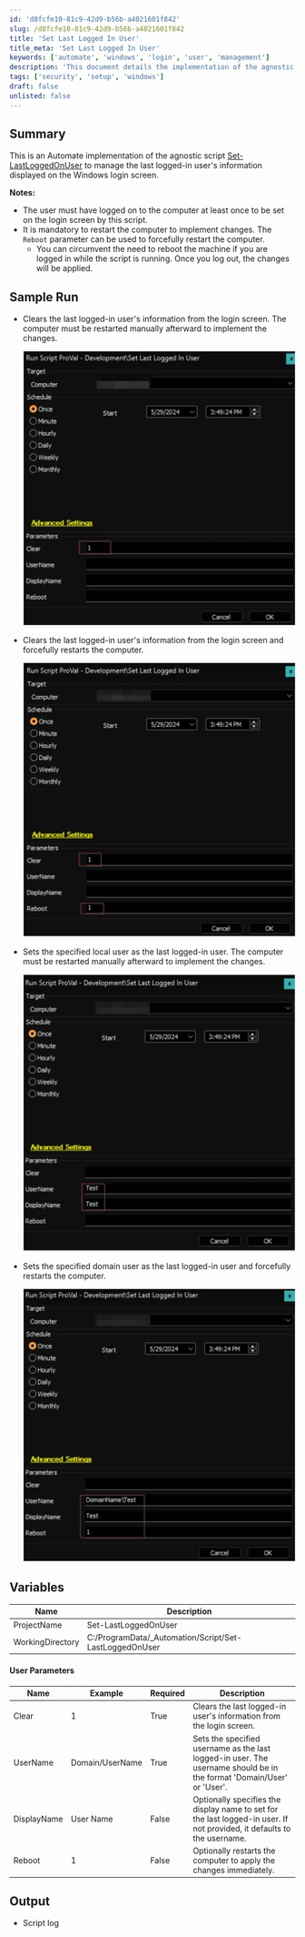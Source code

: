 ```yaml
---
id: 'd8fcfe10-81c9-42d9-b56b-a4021601f842'
slug: /d8fcfe10-81c9-42d9-b56b-a4021601f842
title: 'Set Last Logged In User'
title_meta: 'Set Last Logged In User'
keywords: ['automate', 'windows', 'login', 'user', 'management']
description: 'This document details the implementation of the agnostic script Set-LastLoggedOnUser for ConnectWise Automate, which manages the last logged-in user information displayed on the Windows login screen. It covers usage notes, sample runs, variables, user parameters, and output expectations.'
tags: ['security', 'setup', 'windows']
draft: false
unlisted: false
---
```


## Summary

This is an Automate implementation of the agnostic script [Set-LastLoggedOnUser](/docs/d657bd73-5526-4f27-93bb-9dbae3fe2f6e) to manage the last logged-in user's information displayed on the Windows login screen.

**Notes:**
- The user must have logged on to the computer at least once to be set on the login screen by this script.
- It is mandatory to restart the computer to implement changes. The `Reboot` parameter can be used to forcefully restart the computer.
  - You can circumvent the need to reboot the machine if you are logged in while the script is running. Once you log out, the changes will be applied.

## Sample Run

- Clears the last logged-in user's information from the login screen. The computer must be restarted manually afterward to implement the changes.
  
  ![Sample Run 1](../../../static/img/docs/d8fcfe10-81c9-42d9-b56b-a4021601f842/image_1.webp)

- Clears the last logged-in user's information from the login screen and forcefully restarts the computer.
  
  ![Sample Run 2](../../../static/img/docs/d8fcfe10-81c9-42d9-b56b-a4021601f842/image_2.webp)

- Sets the specified local user as the last logged-in user. The computer must be restarted manually afterward to implement the changes.
  
  ![Sample Run 3](../../../static/img/docs/d8fcfe10-81c9-42d9-b56b-a4021601f842/image_3.webp)

- Sets the specified domain user as the last logged-in user and forcefully restarts the computer.
  
  ![Sample Run 4](../../../static/img/docs/d8fcfe10-81c9-42d9-b56b-a4021601f842/image_4.webp)

## Variables

| Name              | Description                                          |
|-------------------|------------------------------------------------------|
| ProjectName       | Set-LastLoggedOnUser                                |
| WorkingDirectory   | C:/ProgramData/_Automation/Script/Set-LastLoggedOnUser |

#### User Parameters

| Name        | Example              | Required | Description                                                                                     |
|-------------|----------------------|----------|-------------------------------------------------------------------------------------------------|
| Clear       | 1                    | True     | Clears the last logged-in user's information from the login screen.                           |
| UserName    | Domain/UserName      | True     | Sets the specified username as the last logged-in user. The username should be in the format 'Domain/User' or 'User'. |
| DisplayName | User Name            | False    | Optionally specifies the display name to set for the last logged-in user. If not provided, it defaults to the username. |
| Reboot      | 1                    | False    | Optionally restarts the computer to apply the changes immediately.                             |

## Output

- Script log